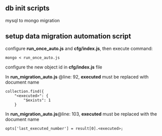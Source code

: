 ## db init scripts

mysql to mongo migration

## setup data migration automation script
configure **run_once_auto.js** and **cfg/index.js**, then
execute command:
```
mongo < run_once_auto.js
```
configure the new object id in **cfg/index.js** file

In **run_migration_auto.js** @line: 92, **executed** must be replaced with document name
```
collection.find({
    "<executed>": {
        "$exists": 1
    }
```
In **run_migration_auto.js**@line: 103, **executed** must be replaced with the document name
```
opts['last_executed_number'] = result[0].<executed>;
```
